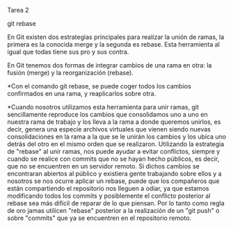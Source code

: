 Tarea 2

git rebase

En Git existen dos estrategias principales para realizar la unión de ramas, la primera es la conocida merge y la segunda es rebase. Esta herramienta al igual que todas tiene sus pro y sus contra.

En Git tenemos dos formas de integrar cambios de una rama en otra: la fusión (merge) y la reorganización (rebase).

*Con el comando git rebase, se puede coger todos los cambios confirmados en una rama, y reaplicarlos sobre otra.

*Cuando nosotros utilizamos esta herramienta para unir ramas, git sencillamente reproduce los cambios que consolidamos uno a uno en nuestra rama de trabajo y los lleva a la rama a donde queremos unirlos, es decir, genera una especie archivos virtuales que vienen siendo nuevas consolidaciones en la rama a la que se le unirán los cambios y los ubica uno detrás del otro en el mismo orden que se realizaron. Utilizando la estrategia de "rebase" al unir ramas, nos puede ayudar a evitar conflictos, siempre y cuando se realice con commits que no se hayan hecho públicos, es decir, que no se encuentren en un servidor remoto. Si dichos cambios se encontraran abiertos al público y existiera gente trabajando sobre ellos y a nosotros se nos ocurre aplicar un rebase, puede que los compañeros que están compartiendo el repositorio nos lleguen a odiar, ya que estamos modificando todos los commits y posiblemente el conflicto posterior al rebase sea más difícil de reparar de lo que piensan. Por lo tanto como regla de oro jamas utilicen "rebase" posterior a la realización de un "git push" o sobre "commits" que ya se encuentren en el repositorio remoto.
